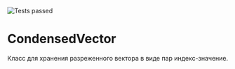 ![Tests passed](https://github.com/FinemechanicPub/CondensedVector/actions/workflows/msbuild.yml/badge.svg?branch=master)
# CondensedVector
Класс для хранения разреженного вектора в виде пар индекс-значение.
